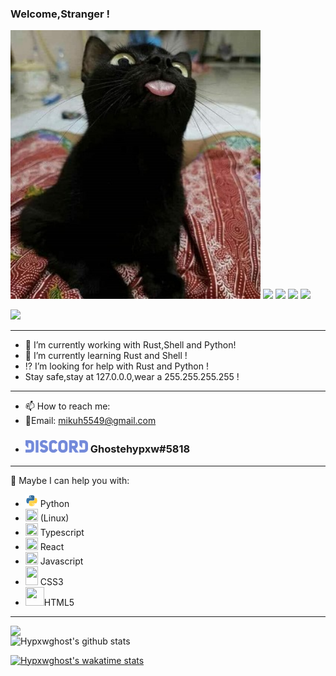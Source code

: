 ### Welcome,Stranger !

<img src='https://github.com/Hypxwghost/Hypxwghost/blob/main/Gato.jpg' width='400' height='430'>
<img src='https://img.shields.io/github/followers/Hypxwghost?style=social'>
<img src='https://img.shields.io/badge/OS:-Arch-blue?logo=arch-linux'>
<img src='https://img.shields.io/badge/Main Lang:- Python-blue?logo=python&logoColor=yellow'>
<img src='https://img.shields.io/badge/Editor:-VScode && Vim-blue?logo=vim'>

![](https://komarev.com/ghpvc/?username=Hypxwghost&color=ff69b4&label=Visitante+N°)


----

- 🔭 I’m currently working with Rust,Shell and Python!
- 🌱 I’m currently learning Rust and Shell !
- ⁉ I’m looking for help with Rust and Python !
- Stay safe,stay at 127.0.0.0,wear a 255.255.255.255 !

---

- 📫 How to reach me:
- :email:Email: mikuh5549@gmail.com
- ### <img src='https://github.com/Hypxwghost/Hypxwghost/blob/main/Discord_logo_PNG2.png' width='100' height='20'> Ghostehypxw#5818

---

💬 Maybe I can help you with:
- <img src='https://github.com/Hypxwghost/Hypxwghost/blob/main/python-logo.png' width='20' height='20'> Python
- <img src='https://upload.wikimedia.org/wikipedia/commons/b/bb/Archlogo900.png' width='20' height='20'> (Linux)
- <img src='https://upload.wikimedia.org/wikipedia/commons/4/4c/Typescript_logo_2020.svg' width='20' height=20> Typescript
- <img src ='https://user-images.githubusercontent.com/60857997/109406140-5fb7e380-7955-11eb-8241-3115cebe5d87.png' width='20' height='20'> React
- <img src='https://upload.wikimedia.org/wikipedia/commons/6/6a/JavaScript-logo.png' width='20' height='20'> Javascript
- <img src='https://user-images.githubusercontent.com/60857997/109406135-5e86b680-7955-11eb-8f03-1a1469034ba5.png' width='20' height='30'> CSS3
- <img src='https://user-images.githubusercontent.com/60857997/109406136-5f1f4d00-7955-11eb-8c02-a65be54c661f.png' width='30' height='30'>HTML5

---

<img width="400px" align="left" src="https://github-readme-stats.vercel.app/api/top-langs/?username=Hypxwghost&hide_border=True&theme=midnight-purple&exclude_repo=dotfiles"/>

![Hypxwghost's github stats](https://github-readme-stats.vercel.app/api?username=Hypxwghost&hide_border=True&show_icons=True&layout=default&langs-cont=10&theme=midnight-purple)

[![Hypxwghost's wakatime stats](https://github-readme-stats.vercel.app/api/wakatime?username=Hypxwghost)](https://github.com/anuraghazra/github-readme-stats)
